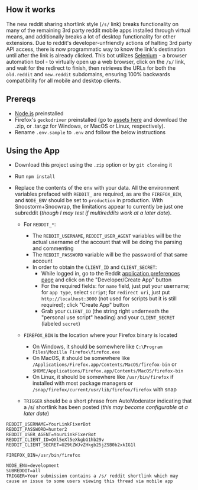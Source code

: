 ## How it works

The new reddit sharing shortlink style (`/s/` link) breaks functionality on many of the remaining 3rd party reddit mobile apps installed through virtual means, and additionally breaks a lot of desktop functionality for other extensions. Due to reddit's developer-unfriendly actions of halting 3rd party API access, there is now programmatic way to know the link's destination until after the link is already clicked. This bot utilizes [Selenium](https://www.selenium.dev/) - a browser automation tool - to virtually open up a web browser, click on the `/s/` link, and wait for the redirect to finish, then retrieves the URLs for both the `old.reddit` and `new.reddit` subdomains, ensuring 100% backwards compatibility for all mobile and desktop clients.

## Prereqs

-   [Node.js](https://nodejs.org/en/download/prebuilt-binaries) preinstalled
-   Firefox's `geckodriver` preinstalled (go to [assets here](https://github.com/mozilla/geckodriver/releases) and download the .zip, or .tar.gz for Windows, or MacOS or Linux, respectively).
-   Rename `.env.sample` to `.env` and follow the below instructions

## Using the App

-   Download this project using the `.zip` option or by `git clone`ing it
-   Run `npm install`
-   Replace the contents of the env with your data. All the environment variables prefaced with `REDDIT_` are required, as are the `FIREFOX_BIN`, and `NODE_ENV` should be set to `production` in production. With Snoostorm+Snoowrap, the limitations appear to currently be just one subreddit (_though I may test if multireddits work at a later date_).

    -   For `REDDIT_*`:

        -   The `REDDIT_USERNAME`, `REDDIT_USER_AGENT` variables will be the actual username of the account that will be doing the parsing and commenting
        -   The `REDDIT_PASSWORD` variable will be the password of that same account
        -   In order to obtain the `CLIENT_ID` and `CLIENT_SECRET`:
            -   While logged in, go to the Reddit [application preferences page](https://www.reddit.com/prefs/apps) and click on the "Developer/Create App" button
            -   For the required fields: for `name` field, just put your username; for `app type`, select `script`; for `redirect uri`, just put `http://localhost:3000` (not used for scripts but it is still required); click "Create App" button
            -   Grab your `CLIENT_ID` (the string right underneath the "personal use script" heading) and your `CLIENT_SECRET` (labeled `secret`)

    -   `FIREFOX_BIN` is the location where your Firefox binary is located
        -   On Windows, it should be somewhere like `C:\Program Files\Mozilla Firefox\firefox.exe`
        -   On MacOS, it should be somewhere like `/Applications/Firefox.app/Contents/MacOS/firefox-bin` or `$HOME/Applications/Firefox.app/Contents/MacOS/firefox-bin`
        -   On Linux, it should be somewhere like `/usr/bin/firefox` if installed with most package managers or `/snap/firefox/current/usr/lib/firefox/firefox` with snap
    -   `TRIGGER` should be a short phrase from AutoModerator indicating that a /s/ shortlink has been posted (_this may become configurable at a later date_)

```.env
REDDIT_USERNAME=YourLinkFixerBot
REDDIT_PASSWORD=hunter2
REDDIT_USER_AGENT=YourLinkFixerBot
REDDIT_CLIENT_ID=QXl5eXl5eXkgbG1hb29v
REDDIT_CLIENT_SECRET=U29tZWJvZHkgb25jZSB0b2xkIG1l

FIREFOX_BIN=/usr/bin/firefox

NODE_ENV=development
SUBREDDIT=all
TRIGGER=Your submission contains a /s/ reddit shortlink which may cause an issue to some users viewing this thread via mobile app
```
